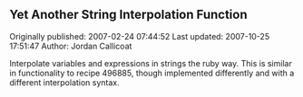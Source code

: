## Yet Another String Interpolation Function

Originally published: 2007-02-24 07:44:52
Last updated: 2007-10-25 17:51:47
Author: Jordan Callicoat

Interpolate variables and expressions in strings the ruby way. This is similar in functionality to recipe 496885, though implemented differently and with a different interpolation syntax.